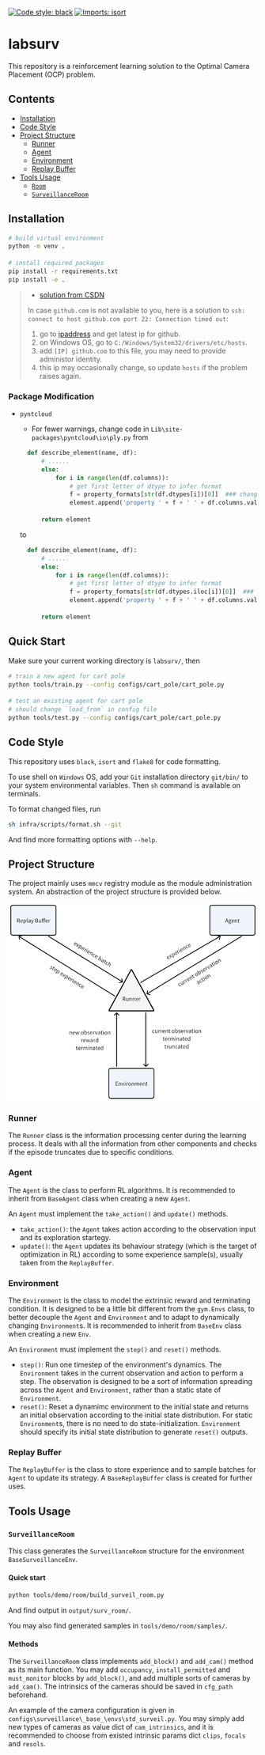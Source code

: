 [![Code style: black](https://img.shields.io/badge/code%20style-black-000000.svg)](https://github.com/psf/black)
[![Imports: isort](https://img.shields.io/badge/%20imports-isort-%231674b1?style=flat&labelColor=ef8336)](https://pycqa.github.io/isort/)

# labsurv

This repository is a reinforcement learning solution to the Optimal Camera Placement (OCP) problem.

## Contents

- [Installation](#installation)
- [Code Style](#code-style)
- [Project Structure](#project-structure)
  - [Runner](#runner)
  - [Agent](#agent)
  - [Environment](#environment)
  - [Replay Buffer](#replay-buffer)
- [Tools Usage](#tools-usage)
  - [`Room`](#room)
  - [`SurveillanceRoom`](#surveillanceroom)

## Installation

```bash
# build virtual environment
python -m venv .

# install required packages
pip install -r requirements.txt
pip install -e .
```

> - [solution from CSDN](https://blog.csdn.net/Accele233/article/details/122416687)
> 
> In case `github.com` is not available to you, here is a solution to `ssh: connect to host github.com port 22: Connection timed out`:
> 1. go to [ipaddress](https://www.ipaddress.com/website/www.github.com) and get latest ip for github.
> 2. on Windows OS, go to `C:/Windows/System32/drivers/etc/hosts`.
> 3. add `[IP] github.com` to this file, you may need to provide administor identity.
> 4. this ip may occasionally change, so update `hosts` if the problem raises again.

### Package Modification

- `pyntcloud`

  - For fewer warnings, change code in `Lib\site-packages\pyntcloud\io\ply.py` from

  ```python
    def describe_element(name, df):
        # ......
        else:
            for i in range(len(df.columns)):
                # get first letter of dtype to infer format
                f = property_formats[str(df.dtypes[i])[0]]  ### change this line !!!
                element.append('property ' + f + ' ' + df.columns.values[i])

        return element
  ```

  to

  ```python
    def describe_element(name, df):
        # ......
        else:
            for i in range(len(df.columns)):
                # get first letter of dtype to infer format
                f = property_formats[str(df.dtypes.iloc[i])[0]]  ### add `.iloc` !!!
                element.append('property ' + f + ' ' + df.columns.values[i])

        return element
  ```

## Quick Start

Make sure your current working directory is `labsurv/`, then

```bash
# train a new agent for cart pole
python tools/train.py --config configs/cart_pole/cart_pole.py

# test an existing agent for cart pole
# should change `load_from` in config file
python tools/test.py --config configs/cart_pole/cart_pole.py
```

## Code Style

This repository uses `black`, `isort` and `flake8` for code formatting.

To use shell on `Windows` OS, add your `Git` installation directory `git/bin/` to your system environmental variables. Then `sh` command is available on terminals.

To format changed files, run

```bash
sh infra/scripts/format.sh --git
```

And find more formatting options with `--help`.

## Project Structure

The project mainly uses `mmcv` registry module as the module administration system. An abstraction of the project structure is provided below.

![](https://github.com/Eicmlye/labsurv/blob/master/.readme/001_ProjectStructure.png)

### Runner

The `Runner` class is the information processing center during the learning process. It deals with all the information from other components and checks if the episode truncates due to specific conditions.

### Agent

The `Agent` is the class to perform RL algorithms. It is recommended to inherit from `BaseAgent` class when creating a new `Agent`.

An `Agent` must implement the `take_action()` and `update()` methods.

- `take_action()`: the `Agent` takes action according to the observation input and its exploration startegy.
- `update()`: the `Agent` updates its behaviour strategy (which is the target of optimization in RL) according to some experience sample(s), usually taken from the `ReplayBuffer`.

### Environment

The `Environment` is the class to model the extrinsic reward and terminating condition. It is designed to be a little bit different from the `gym.Envs` class, to better decouple the `Agent` and `Environment` and to adapt to dynamically changing `Environment`s. It is recommended to inherit from `BaseEnv` class when creating a new `Env`.

An `Environment` must implement the `step()` and `reset()` methods.

- `step()`: Run one timestep of the environment's dynamics. The `Environment` takes in the current observation and action to perform a step. The observation is designed to be a sort of information spreading across the `Agent` and `Environment`, rather than a static state of `Environment`.
- `reset()`: Reset a dynamimc environment to the initial state and returns an initial observation according to the initial state distribution. For static `Environment`s, there is no need to do state-initialization. `Environment` should specify its initial state distribution to generate `reset()` outputs.

### Replay Buffer

The `ReplayBuffer` is the class to store experience and to sample batches for `Agent` to update its strategy. A `BaseReplayBuffer` class is created for further uses.

## Tools Usage

### `SurveillanceRoom`

This class generates the `SurveillanceRoom` structure for the environment `BaseSurveillanceEnv`.

#### Quick start

```bash
python tools/demo/room/build_surveil_room.py
```

And find output in `output/surv_room/`.

You may also find generated samples in `tools/demo/room/samples/`.

#### Methods

The `SurveillanceRoom` class implements `add_block()` and `add_cam()` method as its main function. You may add `occupancy`, `install_permitted` and `must_monitor` blocks by `add_block()`, and add multiple sorts of cameras by `add_cam()`. The intrinsics of the cameras should be saved in `cfg_path` beforehand.

An example of the camera configuration is given in `configs\surveillance\_base_\envs\std_surveil.py`. You may simply add new types of cameras as value dict of `cam_intrinsics`, and it is recommended to choose from existed intrinsic params dict `clips`, `focals` and `resols`.
